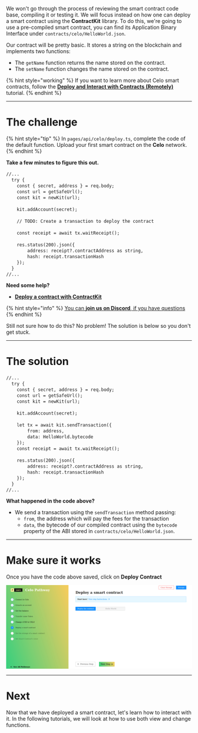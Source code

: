 We won't go through the process of reviewing the smart contract code base, compiling it or testing it. We will focus instead on how one can deploy a smart contract using the **ContractKit** library. To do this, we're going to use a pre-compiled smart contract, you can find its Application Binary Interface under `contracts/celo/HelloWorld.json`.

Our contract will be pretty basic. It stores a string on the blockchain and implements two functions:
* The `getName` function returns the name stored on the contract.
* The `setName` function changes the name stored on the contract.

{% hint style="working" %}
If you want to learn more about Celo smart contracts, follow the [**Deploy and Interact with Contracts (Remotely)**](https://learn.figment.io/tutorials/hello-contracts) tutorial.
{% endhint %}

----------------------------------

# The challenge

{% hint style="tip" %}
In `pages/api/celo/deploy.ts`, complete the code of the default function. Upload your first smart contract on the **Celo** network.
{% endhint %}

**Take a few minutes to figure this out.**

```tsx
//...
  try {
    const { secret, address } = req.body;
    const url = getSafeUrl();
    const kit = newKit(url);

    kit.addAccount(secret);

    // TODO: Create a transaction to deploy the contract

    const receipt = await tx.waitReceipt();

    res.status(200).json({
        address: receipt?.contractAddress as string,
        hash: receipt.transactionHash
    });
  }
//...
```

**Need some help?**
* [**Deploy a contract with ContractKit**](https://docs.celo.org/developer-guide/contractkit/usage#deploy-a-contract)  

{% hint style="info" %}
[You can **join us on Discord**, if you have questions](https://discord.gg/fszyM7K)
{% endhint %}

Still not sure how to do this? No problem! The solution is below so you don't get stuck.

----------------------------------

# The solution

```tsx
//...
  try {
    const { secret, address } = req.body;
    const url = getSafeUrl();
    const kit = newKit(url);

    kit.addAccount(secret);

    let tx = await kit.sendTransaction({
        from: address,
        data: HelloWorld.bytecode
    });
    const receipt = await tx.waitReceipt();

    res.status(200).json({
        address: receipt?.contractAddress as string,
        hash: receipt.transactionHash
    });
  }
//...
```

**What happened in the code above?**
* We send a transaction using the `sendTransaction` method passing:
  * `from`, the address which will pay the fees for the transaction
  * `data`, the bytecode of our compiled contract using the `bytecode` property of the ABI stored in `contracts/celo/HelloWorld.json`. 

----------------------------------

# Make sure it works

Once you have the code above saved, click on **Deploy Contract**

![](../../../.gitbook/assets/pathways/celo/celo-deploy.gif)

----------------------------------

# Next

Now that we have deployed a smart contract, let's learn how to interact with it. In the following tutorials, we will look at how to use both view and change functions.
